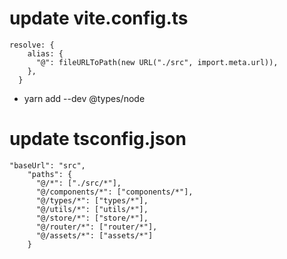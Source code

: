 # update vite.config.ts

```
resolve: {
    alias: {
      "@": fileURLToPath(new URL("./src", import.meta.url)),
    },
  }
```

- yarn add --dev @types/node

# update tsconfig.json

```
"baseUrl": "src",
    "paths": {
      "@/*": ["./src/*"],
      "@/components/*": ["components/*"],
      "@/types/*": ["types/*"],
      "@/utils/*": ["utils/*"],
      "@/store/*": ["store/*"],
      "@/router/*": ["router/*"],
      "@/assets/*": ["assets/*"]
    }
```
